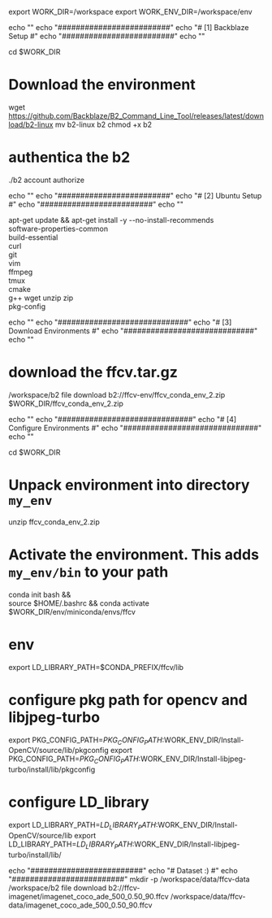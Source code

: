 export WORK_DIR=/workspace
export WORK_ENV_DIR=/workspace/env

echo ""
echo "#########################"
echo "#  [1] Backblaze Setup  #"
echo "#########################"
echo ""

cd $WORK_DIR
# Download the environment
wget https://github.com/Backblaze/B2_Command_Line_Tool/releases/latest/download/b2-linux
mv b2-linux b2
chmod +x b2
# authentica the b2
./b2 account authorize 


echo ""
echo "#########################"
echo "#  [2]  Ubuntu Setup    #"
echo "#########################"
echo ""

apt-get update && apt-get install -y --no-install-recommends \
    software-properties-common   \
    build-essential  \
    curl  \
    git \
    vim  \
    ffmpeg  \
    tmux  \
    cmake  \
    g++ wget unzip zip \
    pkg-config


echo ""
echo "#############################"
echo "# [3] Download Environments #"
echo "#############################"
echo ""

# download the ffcv.tar.gz
/workspace/b2 file download b2://ffcv-env/ffcv_conda_env_2.zip $WORK_DIR/ffcv_conda_env_2.zip

echo ""
echo "##############################"
echo "# [4] Configure Environments #"
echo "##############################"
echo ""

cd $WORK_DIR
# Unpack environment into directory `my_env`
unzip ffcv_conda_env_2.zip


# Activate the environment. This adds `my_env/bin` to your path
conda init bash && \
source $HOME/.bashrc && conda activate $WORK_DIR/env/miniconda/envs/ffcv

# env
export LD_LIBRARY_PATH=$CONDA_PREFIX/ffcv/lib

# configure pkg path for opencv and libjpeg-turbo
export PKG_CONFIG_PATH=$PKG_CONFIG_PATH:$WORK_ENV_DIR/Install-OpenCV/source/lib/pkgconfig
export PKG_CONFIG_PATH=$PKG_CONFIG_PATH:$WORK_ENV_DIR/Install-libjpeg-turbo/install/lib/pkgconfig

# configure LD_library
export LD_LIBRARY_PATH=$LD_LIBRARY_PATH:$WORK_ENV_DIR/Install-OpenCV/source/lib
export LD_LIBRARY_PATH=$LD_LIBRARY_PATH:$WORK_ENV_DIR/Install-libjpeg-turbo/install/lib/



echo "#########################"
echo "#        Dataset :)     #"
echo "#########################"
mkdir -p /workspace/data/ffcv-data
/workspace/b2 file download b2://ffcv-imagenet/imagenet_coco_ade_500_0.50_90.ffcv /workspace/data/ffcv-data/imagenet_coco_ade_500_0.50_90.ffcv
